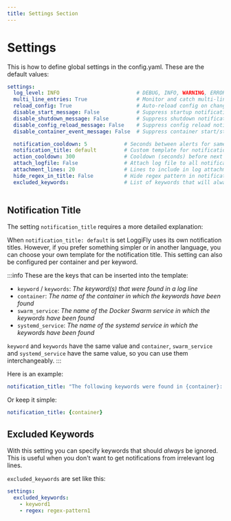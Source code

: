 ```yaml
---
title: Settings Section
---
```


# Settings

This is how to define global settings in the config.yaml.
These are the default values:
  
```yaml
settings:          
  log_level: INFO                         # DEBUG, INFO, WARNING, ERROR
  multi_line_entries: True                # Monitor and catch multi-line log entries instead of going line by line
  reload_config: True                     # Auto-reload config on changes
  disable_start_message: False            # Suppress startup notification
  disable_shutdown_message: False         # Suppress shutdown notification
  disable_config_reload_message: False    # Suppress config reload notification
  disable_container_event_message: False  # Suppress container start/stop notifications

  notification_cooldown: 5            # Seconds between alerts for same keyword (per container)
  notification_title: default         # Custom template for notification title
  action_cooldown: 300                # Cooldown (seconds) before next container action (min 60s)
  attach_logfile: False               # Attach log file to all notifications
  attachment_lines: 20                # Lines to include in log attachments
  hide_regex_in_title: False          # Hide regex pattern in notification title
  excluded_keywords:                  # List of keywords that will always be ignored in log lines. See the section below for how to configure these
  
```

## Notification Title

The setting `notification_title` requires a more detailed explanation:


When `notification_title: default` is set LoggiFly uses its own notification titles.
However, if you prefer something simpler or in another language, you can choose your own template for the notification title. 
This setting can also be configured per container and per keyword.

:::info
These are the keys that can be inserted into the template:
- `keyword` / `keywords`: _The keyword(s) that were found in a log line_ 
- `container`: _The name of the container in which the keywords have been found_
- `swarm_service`: _The name of the Docker Swarm service in which the keywords have been found_
- `systemd_service`: _The name of the systemd service in which the keywords have been found_

`keyword` and `keywords` have the same value and `container`, `swarm_service` and `systemd_service` have the same value, so you can use them interchangeably.
:::

Here is an example:

```yaml
notification_title: "The following keywords were found in {container}: {keywords}"
```
Or keep it simple:
```yaml
notification_title: {container}
```

## Excluded Keywords

With this setting you can specify keywords that should _always_ be ignored. This is useful when you don't want to get notifications from irrelevant log lines.

`excluded_keywords` are set like this:

```yaml
settings:
  excluded_keywords:
    - keyword1
    - regex: regex-pattern1
```

